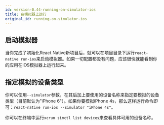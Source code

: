 ```yaml
---
id: version-0.44-running-on-simulator-ios
title: 在模拟器上运行
original_id: running-on-simulator-ios
---
```


## 启动模拟器

当你完成了初始化React Native新项目后，就可以在项目目录下运行`react-native run-ios`来启动模拟器。如果一切配置都没有问题，应该很快就能看到你的应用在iOS模拟器上运行起来。 

## 指定模拟的设备类型

你可以使用`--simulator`参数，在其后加上要使用的设备名称来指定要模拟的设备类型（目前默认为"iPhone 6"）。如果你要模拟iPhone 4s，那么这样运行命令即可：`react-native run-ios --simulator "iPhone 4s"`。

你可以在终端中运行`xcrun simctl list devices`来查看具体可用的设备名称。
